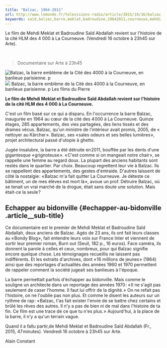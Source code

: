 ```yaml
---
title: "Balzac, 1964-2011"
url: http://www.lemonde.fr/televisions-radio/article/2015/10/16/balzac-1964-2011_4790878_1655027.html
keywords: saïd,balzac,barre,meklat,badroudine,19642011,courneuve,mehdi,film,lhistoire,cité
---
```

Le film de Mehdi Meklat et Badroudine Saïd Abdallah revient sur l'histoire de la cité HLM des 4 000 à La Courneuve. (Vendredi 16 octobre à 23h45 sur Arte).

 

> Documentaire sur Arte à 23h45

![Balzac, la barre emblème de la Cité des 4000 à la Courneuve, en banlieue parisienne. p](https://img.lemde.fr/2015/10/14/86/0/1436/718/688/0/60/0/e1e3972_9628-1ud9r1l.jpg) ![](https://img.lemde.fr/2015/10/14/86/0/1436/718/688/0/60/0/e1e3972_9628-1ud9r1l.jpg) Balzac, la barre emblème de la Cité des 4000 à la Courneuve, en banlieue parisienne. p Les films du Pierre

**Le film de Mehdi Meklat et Badroudine Saïd Abdallah revient sur l'histoire de la cité HLM des 4 000 à La Courneuve.**

C'est un film basé sur ce qui a disparu. En l'occurrence la barre Balzac, inaugurée en 1964 au cœur de la cité des 4 000 à La Courneuve. Quinze étages, 285 appartements, des vies partagées, des liens tissés et des drames vécus. Balzac, qu'un ministre de l'intérieur avait promis, 2005, de « nettoyer au Kärcher ». Balzac, ses « sales odeurs et ses belles lumières », projet architectural passé d'utopie à ghetto.

Jugée insalubre, la barre a été détruite en 2011, bouffée par les dents d'une gigantesque « grignoteuse ». « C'est comme si on mangeait notre chair », se rappelle une femme au regard doux. La plupart des anciens habitants sont restés dans le quartier. Par choix. Beaucoup regrettent leur vie à Balzac. Ils se rappellent des appartements, des gestes d'entraide. D'autres laissent de côté la nostalgie : « Balzac m'a fait quitter La Courneuve. Je déteste ce bâtiment, un de mes élèves est mort là », avoue un prof. Détruire Balzac, où se tenait un vrai marché de la drogue, était sans doute une solution. Mais était-ce la seule ?

Echapper au bidonville {#echapper-au-bidonville .article__sub-title}
----------------------

Ce documentaire est le premier de Mehdi Meklat et Badroudine Saïd Abdallah, deux anciens de Balzac. Agés de 23 ans, ils ont fait leurs classes au « Bondy Blog », fait entendre leurs voix sur France Inter et viennent de sortir leur premier roman, Burn out (Seuil, 182 p., 16 euros). Face caméra, ils donnent la parole à celles et ceux, nombreux, pour qui Balzac signifie encore quelque chose. Les témoignages recueillis ne laissent pas indifférents. Et les extraits d'archives, dont « 16 millions de jeunes » (1964) ainsi que des reportages d'actualités des années 1960 et 1970 permettent de rappeler comment la société jugeait ses banlieues à l'époque.

La barre permettait parfois d'échapper au bidonville. Mais comme le souligne un architecte dans un reportage des années 1970 : « Il ne s'agit pas seulement de caser l'homme. Il faut lui offrir de la dignité. » On ne refait pas l'histoire, on ne l'oublie pas non plus. Et comme le disent les auteurs sur un rythme de rap : « Balzac, t'as fait exister l'envie de se battre chez certains et brûlé les rêves des autres. Il n'y a pas de bien ni de mal dans l'histoire de ta fin. Ce film est une trace de ce que tu n'es plus. » Aujourd'hui, à la place de la barre, il n'y a qu'un terrain vague.

Quand il a fallu partir,de Mehdi Meklat et Badroudine Saïd Abdallah (Fr., 2015, 47 minutes). Vendredi 16 octobre à 23h45 sur Arte.

Alain Constant
